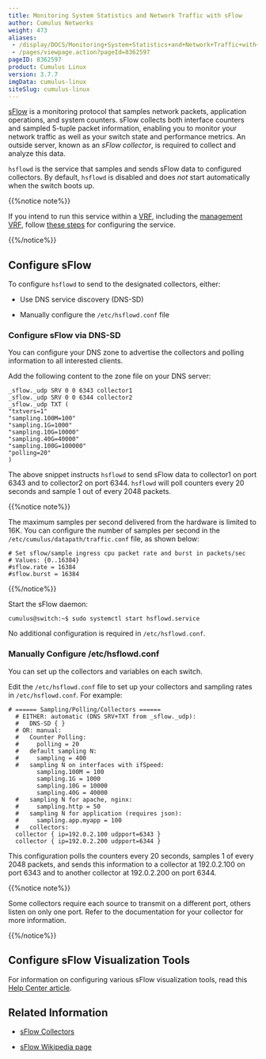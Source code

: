 ```yaml
---
title: Monitoring System Statistics and Network Traffic with sFlow
author: Cumulus Networks
weight: 473
aliases:
 - /display/DOCS/Monitoring+System+Statistics+and+Network+Traffic+with+sFlow
 - /pages/viewpage.action?pageId=8362597
pageID: 8362597
product: Cumulus Linux
version: 3.7.7
imgData: cumulus-linux
siteSlug: cumulus-linux
---
```

[sFlow](http://www.sflow.org/index.php) is a monitoring protocol that
samples network packets, application operations, and system counters.
sFlow collects both interface counters and sampled 5-tuple packet
information, enabling you to monitor your network traffic as well as
your switch state and performance metrics. An outside server, known as
an *sFlow collector*, is required to collect and analyze this data.

`hsflowd` is the service that samples and sends sFlow data to configured
collectors. By default, `hsflowd` is disabled and does *not* start
automatically when the switch boots up.

{{%notice note%}}

If you intend to run this service within a
[VRF](/version/cumulus-linux/Layer_3/Virtual_Routing_and_Forwarding_-_VRF),
including the [management
VRF](/version/cumulus-linux/Layer_3/Management_VRF), follow [these
steps](Management_VRF.html#src-8362940_ManagementVRF-services) for
configuring the service.

{{%/notice%}}

## <span>Configure sFlow</span>

To configure `hsflowd` to send to the designated collectors, either:

  - Use DNS service discovery (DNS-SD)

  - Manually configure the `/etc/hsflowd.conf` file

### <span>Configure sFlow via DNS-SD</span>

You can configure your DNS zone to advertise the collectors and polling
information to all interested clients.

Add the following content to the zone file on your DNS server:

    _sflow._udp SRV 0 0 6343 collector1
    _sflow._udp SRV 0 0 6344 collector2
    _sflow._udp TXT (
    "txtvers=1"
    "sampling.100M=100"
    "sampling.1G=1000"
    "sampling.10G=10000"
    "sampling.40G=40000"
    "sampling.100G=100000"
    "polling=20"
    )

The above snippet instructs `hsflowd` to send sFlow data to collector1
on port 6343 and to collector2 on port 6344. `hsflowd` will poll
counters every 20 seconds and sample 1 out of every 2048 packets.

{{%notice note%}}

The maximum samples per second delivered from the hardware is limited to
16K. You can configure the number of samples per second in the
`/etc/cumulus/datapath/traffic.conf` file, as shown below:

    # Set sflow/sample ingress cpu packet rate and burst in packets/sec
    # Values: {0..16384}
    #sflow.rate = 16384
    #sflow.burst = 16384

{{%/notice%}}

Start the sFlow daemon:

    cumulus@switch:~$ sudo systemctl start hsflowd.service

No additional configuration is required in `/etc/hsflowd.conf`.

### <span>Manually Configure /etc/hsflowd.conf</span>

You can set up the collectors and variables on each switch.

Edit the `/etc/hsflowd.conf` file to set up your collectors and sampling
rates in `/etc/hsflowd.conf`. For example:

    # ====== Sampling/Polling/Collectors ======
      # EITHER: automatic (DNS SRV+TXT from _sflow._udp):
      #   DNS-SD { }
      # OR: manual:
      #   Counter Polling:
      #     polling = 20
      #   default sampling N:
      #     sampling = 400
      #   sampling N on interfaces with ifSpeed:
            sampling.100M = 100
            sampling.1G = 1000
            sampling.10G = 10000
            sampling.40G = 40000
      #   sampling N for apache, nginx:
      #     sampling.http = 50
      #   sampling N for application (requires json):
      #     sampling.app.myapp = 100
      #   collectors:
      collector { ip=192.0.2.100 udpport=6343 }
      collector { ip=192.0.2.200 udpport=6344 }

This configuration polls the counters every 20 seconds, samples 1 of
every 2048 packets, and sends this information to a collector at
192.0.2.100 on port 6343 and to another collector at 192.0.2.200 on port
6344.

{{%notice note%}}

Some collectors require each source to transmit on a different port,
others listen on only one port. Refer to the documentation for your
collector for more information.

{{%/notice%}}

## <span>Configure sFlow Visualization Tools</span>

For information on configuring various sFlow visualization tools, read
this [Help Center
article](https://support.cumulusnetworks.com/hc/en-us/articles/201787866--WIP-Configuring-and-using-sFlow-visualization-tools).

## <span>Related Information</span>

  - [sFlow Collectors](http://www.sflow.org/products/collectors.php)

  - [sFlow Wikipedia page](http://en.wikipedia.org/wiki/SFlow)
